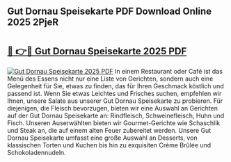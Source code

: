 ## Gut Dornau Speisekarte PDF Download Online 2025 2PjeR

# <h2><a href="http://gccagf.nevu.top/?p=Gut+Dornau+Speisekarte">🔗 👉🔴 Gut Dornau Speisekarte 2025 PDF</a></h2>

[![Gut Dornau Speisekarte 2025 PDF](https://i.imgur.com/dBaPXMq.png)](http://gccagf.nevu.top/?p=Gut+Dornau+Speisekarte)
In einem Restaurant oder Café ist das Menü des Essens nicht nur eine Liste von Gerichten, sondern auch eine Gelegenheit für Sie, etwas zu finden, das für Ihren Geschmack köstlich und passend ist. Wenn Sie etwas Leichtes und Frisches suchen, empfehlen wir Ihnen, unsere Salate aus unserer Gut Dornau Speisekarte zu probieren. Für diejenigen, die Fleisch bevorzugen, bieten wir eine Auswahl an Gerichten auf der Gut Dornau Speisekarte an: Rindfleisch, Schweinefleisch, Huhn und Fisch. Unseren Auserwählten bieten wir Gourmet-Gerichte wie Schaschlik und Steak an, die auf einem alten Feuer zubereitet werden. Unsere Gut Dornau Speisekarte umfasst eine große Auswahl an Desserts, von klassischen Torten und Kuchen bis hin zu exquisiten Crème Brûlée und Schokoladennudeln.
